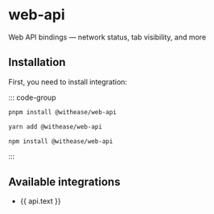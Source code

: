 # web-api

Web API bindings — network status, tab visibility, and more

## Installation

First, you need to install integration:

::: code-group

```sh [pnpm]
pnpm install @withease/web-api
```

```sh [yarn]
yarn add @withease/web-api
```

```sh [npm]
npm install @withease/web-api
```

:::

## Available integrations

<script setup>
    import { data as apis } from './apis.data'
</script>

<ul>
    <li v-for="api in apis"><a :href="api.link">{{ api.text }}</a></li>
</ul>
